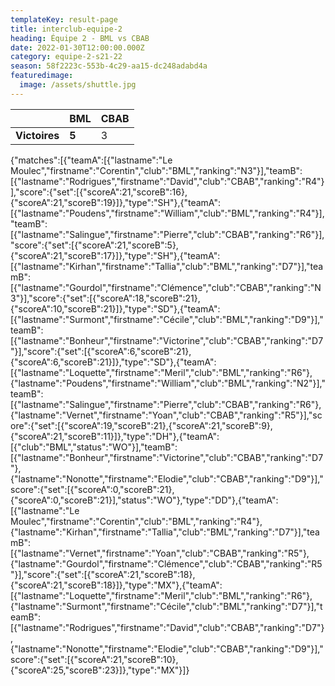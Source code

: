 ```yaml
---
templateKey: result-page
title: interclub-equipe-2
heading: Équipe 2 - BML vs CBAB
date: 2022-01-30T12:00:00.000Z
category: equipe-2-s21-22
season: 58f2223c-553b-4c29-aa15-dc248adabd4a
featuredimage:
  image: /assets/shuttle.jpg
---
```

|               | BML   | CBAB |
| ------------- | ----- | --- |
| **Victoires** | **5** | 3   |

<scoreboard>{"matches":[{"teamA":[{"lastname":"Le Moulec","firstname":"Corentin","club":"BML","ranking":"N3"}],"teamB":[{"lastname":"Rodrigues","firstname":"David","club":"CBAB","ranking":"R4"}],"score":{"set":[{"scoreA":21,"scoreB":16},{"scoreA":21,"scoreB":19}]},"type":"SH"},{"teamA":[{"lastname":"Poudens","firstname":"William","club":"BML","ranking":"R4"}],"teamB":[{"lastname":"Salingue","firstname":"Pierre","club":"CBAB","ranking":"R6"}],"score":{"set":[{"scoreA":21,"scoreB":5},{"scoreA":21,"scoreB":17}]},"type":"SH"},{"teamA":[{"lastname":"Kirhan","firstname":"Tallia","club":"BML","ranking":"D7"}],"teamB":[{"lastname":"Gourdol","firstname":"Clémence","club":"CBAB","ranking":"N3"}],"score":{"set":[{"scoreA":18,"scoreB":21},{"scoreA":10,"scoreB":21}]},"type":"SD"},{"teamA":[{"lastname":"Surmont","firstname":"Cécile","club":"BML","ranking":"D9"}],"teamB":[{"lastname":"Bonheur","firstname":"Victorine","club":"CBAB","ranking":"D7"}],"score":{"set":[{"scoreA":6,"scoreB":21},{"scoreA":6,"scoreB":21}]},"type":"SD"},{"teamA":[{"lastname":"Loquette","firstname":"Meril","club":"BML","ranking":"R6"},{"lastname":"Poudens","firstname":"William","club":"BML","ranking":"N2"}],"teamB":[{"lastname":"Salingue","firstname":"Pierre","club":"CBAB","ranking":"R6"},{"lastname":"Vernet","firstname":"Yoan","club":"CBAB","ranking":"R5"}],"score":{"set":[{"scoreA":19,"scoreB":21},{"scoreA":21,"scoreB":9},{"scoreA":21,"scoreB":11}]},"type":"DH"},{"teamA":[{"club":"BML","status":"WO"}],"teamB":[{"lastname":"Bonheur","firstname":"Victorine","club":"CBAB","ranking":"D7"},{"lastname":"Nonotte","firstname":"Elodie","club":"CBAB","ranking":"D9"}],"score":{"set":[{"scoreA":0,"scoreB":21},{"scoreA":0,"scoreB":21}],"status":"WO"},"type":"DD"},{"teamA":[{"lastname":"Le Moulec","firstname":"Corentin","club":"BML","ranking":"R4"},{"lastname":"Kirhan","firstname":"Tallia","club":"BML","ranking":"D7"}],"teamB":[{"lastname":"Vernet","firstname":"Yoan","club":"CBAB","ranking":"R5"},{"lastname":"Gourdol","firstname":"Clémence","club":"CBAB","ranking":"R5"}],"score":{"set":[{"scoreA":21,"scoreB":18},{"scoreA":21,"scoreB":18}]},"type":"MX"},{"teamA":[{"lastname":"Loquette","firstname":"Meril","club":"BML","ranking":"R6"},{"lastname":"Surmont","firstname":"Cécile","club":"BML","ranking":"D7"}],"teamB":[{"lastname":"Rodrigues","firstname":"David","club":"CBAB","ranking":"D7"},{"lastname":"Nonotte","firstname":"Elodie","club":"CBAB","ranking":"D9"}],"score":{"set":[{"scoreA":21,"scoreB":10},{"scoreA":25,"scoreB":23}]},"type":"MX"}]}</scoreboard>